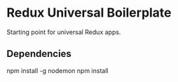 # Redux Universal Boilerplate

Starting point for universal Redux apps.

## Dependencies

npm install -g nodemon
npm install
